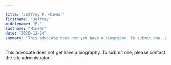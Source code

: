 ```yaml
---

title: "Jeffrey P. Minear"
firstname: "Jeffrey"
middlename: "P."
lastname: "Minear"
date: "2020-12-14"
summary: "This advocate does not yet have a biography. To submit one, please contact the site administrator."
---
```

This advocate does not yet have a biography. To submit one, please contact the site administrator.

